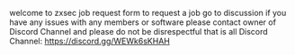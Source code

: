 welcome to zxsec job request form
to request a job go to discussion
if you have any issues with any members or software
please contact owner of Discord Channel
and please do not be disrespectful that is all
Discord Channel: https://discord.gg/WEWk6sKHAH
